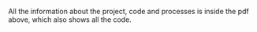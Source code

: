 All the information about the project, code and processes is inside the pdf above, which also shows all the code. 
